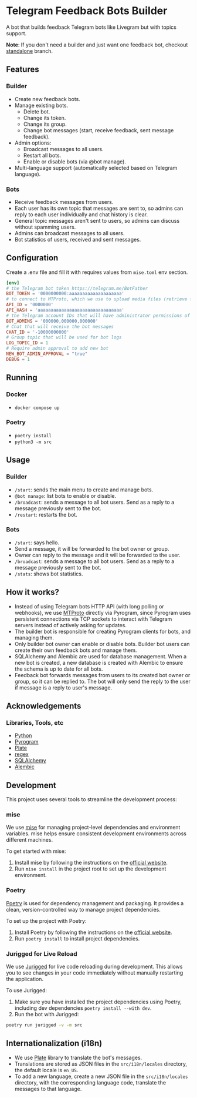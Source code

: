 # Telegram Feedback Bots Builder

A bot that builds feedback Telegram bots like Livegram but with topics support.

**Note**: If you don't need a builder and just want one feedback bot, checkout [standalone](https://github.com/yshalsager/telegram-feedback-bot/tree/standalone) branch.

## Features

### Builder

- Create new feedback bots.
- Manage existing bots.
    - Delete bot.
    - Change its token.
    - Change its group.
    - Change bot messages (start, receive feedback, sent message feedback).
- Admin options:
    - Broadcast messages to all users.
    - Restart all bots.
    - Enable or disable bots (via @bot manage).
- Multi-language support (automatically selected based on Telegram language).

### Bots

- Receive feedback messages from users.
- Each user has its own topic that messages are sent to, so admins can reply to each user individually and chat history
  is clear.
- General topic messages aren't sent to users, so admins can discuss without spamming users.
- Admins can broadcast messages to all users.
- Bot statistics of users, received and sent messages.

## Configuration

Create a .env file and fill it with requires values from `mise.toml` env section.

```toml
[env]
# the Telegram bot token https://telegram.me/BotFather
BOT_TOKEN = '0000000000:aaaaaaaaaaaaaaaaaaaa'
# to connect to MTProto, which we use to upload media files (retrieve from https://my.telegram.org)
API_ID = '0000000'
API_HASH = 'aaaaaaaaaaaaaaaaaaaaaaaaaaaaaaaa'
# the Telegram account IDs that will have administrator permissions of the bot
BOT_ADMINS = '000000,000000,000000'
# Chat that will receive the bot messages
CHAT_ID = '-10000000000'
# Group topic that will be used for bot logs
LOG_TOPIC_ID = 1
# Require admin approval to add new bot
NEW_BOT_ADMIN_APPROVAL = "true"
DEBUG = 1
```

## Running

### Docker

- `docker compose up`

### Poetry

- `poetry install`
- `python3 -m src`

## Usage

### Builder

- `/start`: sends the main menu to create and manage bots.
- `@bot manage`: list bots to enable or disable.
- `/broadcast`: sends a message to all bot users. Send as a reply to a message previously sent to the bot.
- `/restart`: restarts the bot.

### Bots

- `/start`: says hello.
- Send a message, it will be forwarded to the bot owner or group.
- Owner can reply to the message and it will be forwarded to the user.
- `/broadcast`: sends a message to all bot users. Send as a reply to a message previously sent to the bot.
- `/stats`: shows bot statistics.

## How it works?

- Instead of using Telegram bots HTTP API (with long polling or webhooks), we
  use [MTProto](https://core.telegram.org/mtproto) directly via Pyrogram, since Pyrogram uses persistent connections via
  TCP sockets to interact with Telegram servers instead of actively asking for updates.
- The builder bot is responsible for creating Pyrogram clients for bots, and managing them.
- Only builder bot owner can enable or disable bots. Builder bot users can create their own feedback bots and manage
  them.
- SQLAlchemy and Alembic are used for database management. When a new bot is created, a new database is created with
  Alembic to ensure the schema is up to date for all bots.
- Feedback bot forwards messages from users to its created bot owner or group, so it can be replied to. The bot will
  only send the reply to the user if message is a reply to user's message.

## Acknowledgements

### Libraries, Tools, etc

- [Python](https://www.python.org/)
- [Pyrogram](https://github.com/Mayuri-Chan/pyrofork)
- [Plate](https://github.com/delivrance/plate)
- [regex](https://github.com/mrabarnett/mrab-regex)
- [SQLAlchemy](https://www.sqlalchemy.org/)
- [Alembic](https://alembic.sqlalchemy.org/)

## Development

This project uses several tools to streamline the development process:

### mise

We use [mise](https://mise.jdx.dev/) for managing project-level dependencies and environment variables. mise helps
ensure consistent development environments across different machines.

To get started with mise:

1. Install mise by following the instructions on the [official website](https://mise.jdx.dev/).
2. Run `mise install` in the project root to set up the development environment.

### Poetry

[Poetry](https://python-poetry.org/) is used for dependency management and packaging. It provides a clean,
version-controlled way to manage project dependencies.

To set up the project with Poetry:

1. Install Poetry by following the instructions on the [official website](https://python-poetry.org/docs/#installation).
2. Run `poetry install` to install project dependencies.

### Jurigged for Live Reload

We use [Jurigged](https://github.com/breuleux/jurigged) for live code reloading during development. This allows you to
see changes in your code immediately without manually restarting the application.

To use Jurigged:

1. Make sure you have installed the project dependencies using Poetry, including dev
   dependencies `poetry install --with dev`.
2. Run the bot with Jurigged:

```bash
poetry run jurigged -v -m src
```

## Internationalization (i18n)

- We use [Plate](https://github.com/delivrance/plate) library to translate the bot's messages.
- Translations are stored as JSON files in the `src/i18n/locales` directory, the default locale is `en_US`.
- To add a new language, create a new JSON file in the `src/i18n/locales` directory, with the corresponding language
  code,
  translate the messages to that language.
